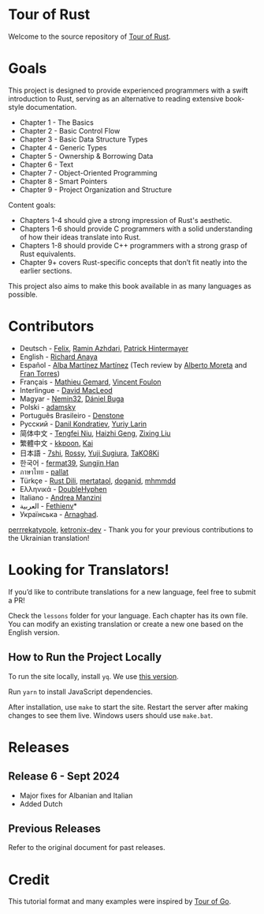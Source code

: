# Tour of Rust

Welcome to the source repository of [Tour of Rust](https://tourofrust.com/).

# Goals

This project is designed to provide experienced programmers with a swift introduction to Rust, serving as an alternative to reading extensive book-style documentation.

* Chapter 1 - The Basics
* Chapter 2 - Basic Control Flow
* Chapter 3 - Basic Data Structure Types
* Chapter 4 - Generic Types
* Chapter 5 - Ownership & Borrowing Data
* Chapter 6 - Text
* Chapter 7 - Object-Oriented Programming
* Chapter 8 - Smart Pointers
* Chapter 9 - Project Organization and Structure

Content goals:
* Chapters 1-4 should give a strong impression of Rust's aesthetic.
* Chapters 1-6 should provide C programmers with a solid understanding of how their ideas translate into Rust.
* Chapters 1-8 should provide C++ programmers with a strong grasp of Rust equivalents.
* Chapter 9+ covers Rust-specific concepts that don’t fit neatly into the earlier sections.

This project also aims to make this book available in as many languages as possible.

# Contributors

* Deutsch - [Felix](https://github.com/jassler), [Ramin Azhdari](https://github.com/raminos), [Patrick Hintermayer](https://github.com/zerotask)
* English - [Richard Anaya](https://github.com/richardanaya)
* Español - [Alba Martínez Martínez](https://github.com/albatraduce) (Tech review by [Alberto Moreta](https://github.com/AlbertoMoreta) and [Fran Torres](https://github.com/franute))
* Français - [Mathieu Gemard](https://github.com/mgemard), [Vincent Foulon](https://github.com/VincentFoulon80)
* Interlingue - [David MacLeod](https://github.com/Dhghomon/)
* Magyar - [Nemin32](https://github.com/Nemin32/), [Dániel Buga](https://github.com/bugadani)
* Polski - [adamsky](https://github.com/adamsky)
* Português Brasileiro - [Denstone](https://github.com/denstone)
* Русский - [Danil Kondratiev](https://github.com/knightpp), [Yuriy Larin](https://github.com/blandger)
* 简体中文 - [Tengfei Niu](https://github.com/spartucus), [Haizhi Geng](https://github.com/JmPotato), [Zixing Liu](https://github.com/liushuyu)
* 繁體中文 - [kkpoon](https://github.com/kkpoon), [Kai](https://github.com/chihkaiyu)
* 日本語 - [7shi](https://github.com/7shi), [Rossy](https://github.com/rossy0213), [Yuji Sugiura](https://github.com/leader22), [TaKO8Ki](https://github.com/TaKO8Ki)
* 한국어 - [fermat39](https://github.com/fermat39), [Sungjin Han](https://github.com/meinside)
* ภาษาไทย - [pallat](https://github.com/pallat)
* Türkçe - [Rust Dili](https://github.com/RustDili/), [mertataol](https://github.com/mertataol), [doganid](https://github.com/doganid), [mhmmdd](https://github.com/mhmmdd)
* Ελληνικά - [DoubleHyphen](https://github.com/DoubleHyphen/)
* Italiano - [Andrea Manzini](https://github.com/ilmanzo/)
* العربية - [Fethienv](https://github.com/Fethienv)* 
* Українська - [Arnaghad](https://github.com/Arnaghad). 

[perrrekatypole](https://github.com/perrrekatypole), [ketronix-dev](https://github.com/ketronix-dev) - Thank you for your previous contributions to the Ukrainian translation!

# Looking for Translators!

If you’d like to contribute translations for a new language, feel free to submit a PR!

Check the `lessons` folder for your language. Each chapter has its own file. You can modify an existing translation or create a new one based on the English version.

## How to Run the Project Locally

To run the site locally, install `yq`. We use [this version](https://kislyuk.github.io/yq/).

Run `yarn` to install JavaScript dependencies.

After installation, use `make` to start the site. Restart the server after making changes to see them live.
Windows users should use `make.bat`.

# Releases

## Release 6 - Sept 2024
* Major fixes for Albanian and Italian
* Added Dutch

## Previous Releases
Refer to the original document for past releases.

# Credit

This tutorial format and many examples were inspired by [Tour of Go](https://tour.golang.org/).

